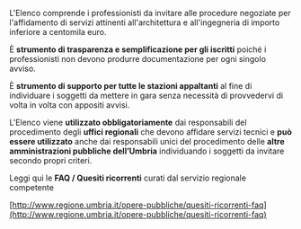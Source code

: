 L'Elenco comprende i professionisti da invitare alle procedure negoziate per l'affidamento di servizi attinenti all'architettura e all'ingegneria di importo inferiore a centomila euro.

È **strumento di trasparenza e semplificazione per gli iscritti** poiché i professionisti non devono produrre documentazione per ogni singolo avviso.

È **strumento di supporto per tutte le stazioni appaltanti** al fine di individuare i soggetti da mettere in gara senza necessità di provvedervi di volta in volta con appositi avvisi.

L'Elenco viene **utilizzato obbligatoriamente** dai responsabili del procedimento degli **uffici regionali** che devono affidare servizi tecnici e **può essere utilizzato** anche dai responsabili unici del procedimento delle **altre amministrazioni pubbliche dell’Umbria** individuando i soggetti da invitare secondo propri criteri.

Leggi qui le **FAQ / Quesiti ricorrenti** curati dal servizio regionale competente

[http://www.regione.umbria.it/opere-pubbliche/quesiti-ricorrenti-faq](http://www.regione.umbria.it/opere-pubbliche/quesiti-ricorrenti-faq)
